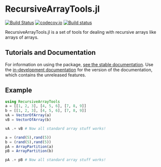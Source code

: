 # RecursiveArrayTools.jl

[![Build Status](https://github.com/SciML/RecursiveArrayTools.jl/workflows/CI/badge.svg)](https://github.com/SciML/RecursiveArrayTools.jl/actions?query=workflow%3ACI)
[![codecov.io](http://codecov.io/github/SciML/RecursiveArrayTools.jl/coverage.svg?branch=master)](http://codecov.io/github/SciML/RecursiveArrayTools.jl?branch=master)
[![Build status](https://badge.buildkite.com/5f39777d009ce94ef1dcf2a4881c68b9fbcaf6f69f1d8b8df2.svg)](https://buildkite.com/julialang/recursivearraytools-dot-jl)

RecursiveArrayTools.jl is a set of tools for dealing with recursive arrays like
arrays of arrays.

## Tutorials and Documentation

For information on using the package,
[see the stable documentation](https://recursivearraytools.sciml.ai/stable/). Use the
[in-development documentation](https://recursivearraytools.sciml.ai/dev/) for the version of
the documentation, which contains the unreleased features.

## Example

```julia
using RecursiveArrayTools
a = [[1, 2, 3], [4, 5, 6], [7, 8, 9]]
b = [[1, 2, 3], [4, 5, 6], [7, 8, 9]]
vA = VectorOfArray(a)
vB = VectorOfArray(b)

vA .+ vB # Now all standard array stuff works!

a = (rand(5),rand(5))
b = (rand(5),rand(5))
pA = ArrayPartition(a)
pB = ArrayPartition(b)

pA .+ pB # Now all standard array stuff works!
```